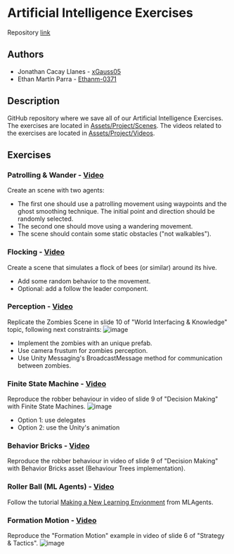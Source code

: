 # Artificial Intelligence Exercises
Repository [link](https://github.com/xGauss05/ArtificialIntelligence-Exercises)

## Authors 
+ Jonathan Cacay Llanes - [xGauss05](https://github.com/xGauss05)
+ Ethan Martín Parra - [Ethanm-0371](https://github.com/Ethanm-0371)

## Description
GitHub repository where we save all of our Artificial Intelligence Exercises. The exercises are located in [Assets/Project/Scenes](https://github.com/xGauss05/ArtificialIntelligence-Exercises/tree/main/Assets/Project/Scenes).
The videos related to the exercises are located in [Assets/Project/Videos](https://github.com/xGauss05/ArtificialIntelligence-Exercises/tree/main/Assets/Project/Videos).

## Exercises

### Patrolling & Wander - [Video](https://github.com/xGauss05/ArtificialIntelligence-Exercises/blob/main/Assets/Project/Videos/Patrol%26Wander.mp4)
Create an scene with two agents:
- The first one should use a patrolling movement using waypoints and the ghost smoothing technique. The initial point and direction should be randomly selected.
- The second one should move using a wandering movement.
- The scene should contain some static obstacles ("not walkables").

### Flocking - [Video](https://github.com/xGauss05/ArtificialIntelligence-Exercises/blob/main/Assets/Project/Videos/Flocking.mp4)
Create a scene that simulates a flock of bees (or similar) around its hive.
- Add some random behavior to the movement.
- Optional: add a follow the leader component.

### Perception - [Video](https://github.com/xGauss05/ArtificialIntelligence-Exercises/blob/main/Assets/Project/Videos/Perception.mp4)
Replicate the Zombies Scene in slide 10 of "World Interfacing & Knowledge" topic, following next constraints:
![image](https://github.com/xGauss05/ArtificialIntelligence-Exercises/assets/57706173/620cf695-4802-4add-8d0f-fdc346fec4b9)

- Implement the zombies with an unique prefab.
- Use camera frustum for zombies perception.
- Use Unity Messaging's BroadcastMessage method for communication between zombies.

### Finite State Machine - [Video](https://github.com/xGauss05/ArtificialIntelligence-Exercises/blob/main/Assets/Project/Videos/FiniteStateMachine.mp4)
Reproduce the robber behaviour in video of slide 9 of "Decision Making" with Finite State Machines.
![image](https://github.com/xGauss05/ArtificialIntelligence-Exercises/assets/57706173/c24c2248-9919-4f8b-bd1b-8833a368e45a)

- Option 1: use delegates 
- Option 2: use the Unity's animation

### Behavior Bricks - [Video](https://github.com/xGauss05/ArtificialIntelligence-Exercises/blob/main/Assets/Project/Videos/BehaviourBlocks.mp4)
Reproduce the robber behaviour in video of slide 9 of "Decision Making" with Behavior Bricks asset (Behaviour Trees implementation).

### Roller Ball (ML Agents) - [Video](https://github.com/xGauss05/ArtificialIntelligence-Exercises/blob/main/Assets/Project/Videos/MLAgents.mp4)
Follow the tutorial [Making a New Learning Envionment](https://github.com/Unity-Technologies/ml-agents/blob/main/docs/Learning-Environment-Create-New.md) from MLAgents.

### Formation Motion - [Video](https://github.com/xGauss05/ArtificialIntelligence-Exercises/blob/main/Assets/Project/Videos/FormationMotion.mp4)
Reproduce the "Formation Motion" example in video of slide 6 of "Strategy & Tactics".
![image](https://github.com/xGauss05/ArtificialIntelligence-Exercises/assets/57706173/13419772-5b83-4dcf-93a0-e19ac9c02f2f)
